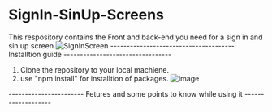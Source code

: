 # SignIn-SinUp-Screens
This respository contains the Front and back-end you need for a sign in and sin up screen
![SignInScreen](https://user-images.githubusercontent.com/66442918/126897612-274f8470-62a0-4a00-be50-45a956269f10.PNG)
-------------------------------------- Installtion guide ---------------------------------

  1. Clone the repository to your local machiene.
  2. use "npm install" for installtion of packages.
![image](https://user-images.githubusercontent.com/66442918/126893066-f86ca7d3-037b-4500-ba38-2e37a24d9182.png)

----------------------- Fetures and some points to know while using it -------------------
  
  
